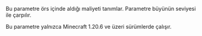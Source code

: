 Bu parametre örs içinde aldığı maliyeti tanımlar.
Parametre büyünün seviyesi ile çarpılır.

Bu parametre yalnızca Minecraft 1.20.6 ve üzeri sürümlerde çalışır.